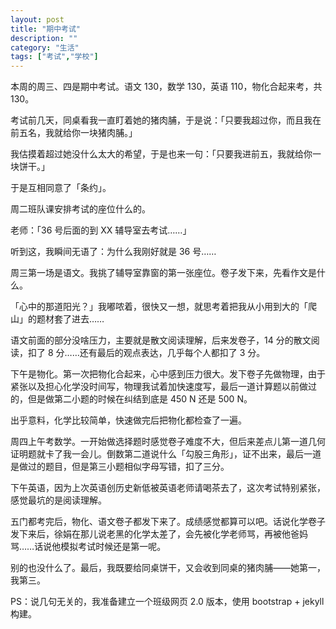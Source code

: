 ```yaml
---
layout: post
title: "期中考试"
description: ""
category: "生活"
tags: ["考试","学校"]
---
```



本周的周三、四是期中考试。语文 130，数学 130，英语 110，物化合起来考，共 130。

考试前几天，同桌看我一直盯着她的猪肉脯，于是说：「只要我超过你，而且我在前五名，我就给你一块猪肉脯。」

我估摸着超过她没什么太大的希望，于是也来一句：「只要我进前五，我就给你一块饼干。」

于是互相同意了「条约」。

周二班队课安排考试的座位什么的。
<!--more-->
老师：「36 号后面的到 XX 辅导室去考试……」

听到这，我瞬间无语了：为什么我刚好就是 36 号……

周三第一场是语文。我挑了辅导室靠窗的第一张座位。卷子发下来，先看作文是什么。

「心中的那道阳光？」我嘟哝着，很快又一想，就思考着把我从小用到大的「爬山」的题材套了进去……

语文前面的部分没啥压力，主要就是散文阅读理解，后来发卷子，14 分的散文阅读，扣了 8 分……还有最后的观点表达，几乎每个人都扣了 3 分。

下午是物化。第一次把物化合起来，心中感到压力很大。发下卷子先做物理，由于紧张以及担心化学没时间写，物理我试着加快速度写，最后一道计算题以前做过的，但是做第二小题的时候在纠结到底是 450 N 还是 500 N。

出乎意料，化学比较简单，快速做完后把物化都检查了一遍。

周四上午考数学。一开始做选择题时感觉卷子难度不大，但后来差点儿第一道几何证明题就卡了我一会儿。倒数第二道说什么「勾股三角形」，证不出来，最后一道是做过的题目，但是第三小题相似字母写错，扣了三分。

下午英语，因为上次英语创历史新低被英语老师请喝茶去了，这次考试特别紧张，感觉最坑的是阅读理解。

五门都考完后，物化、语文卷子都发下来了。成绩感觉都算可以吧。话说化学卷子发下来后，徐娟在那儿说老黑的化学太差了，会先被化学老师骂，再被他爸妈骂……话说他模拟考试时候还是第一呢。

别的也没什么了。最后，我既要给同桌饼干，又会收到同桌的猪肉脯——她第一，我第三。

PS：说几句无关的，我准备建立一个班级网页 2.0 版本，使用 bootstrap + jekyll 构建。
